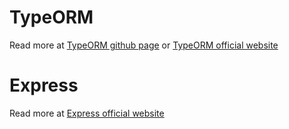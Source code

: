# TypeORM

Read more at [TypeORM github page](https://github.com/typeorm/typeorm) or [TypeORM official website](https://typeorm.io/)

# Express
Read more at [Express official website](http://expressjs.com/)